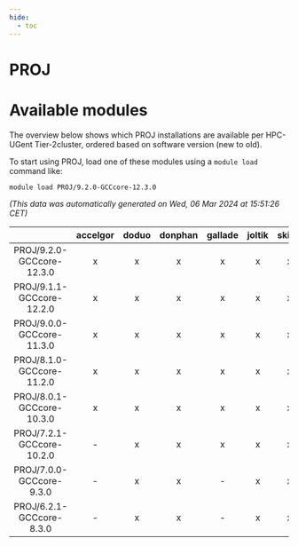 ```yaml
---
hide:
  - toc
---
```


PROJ
====

# Available modules


The overview below shows which PROJ installations are available per HPC-UGent Tier-2cluster, ordered based on software version (new to old).

To start using PROJ, load one of these modules using a `module load` command like:

```shell
module load PROJ/9.2.0-GCCcore-12.3.0
```

*(This data was automatically generated on Wed, 06 Mar 2024 at 15:51:26 CET)*  

| |accelgor|doduo|donphan|gallade|joltik|skitty|
| :---: | :---: | :---: | :---: | :---: | :---: | :---: |
|PROJ/9.2.0-GCCcore-12.3.0|x|x|x|x|x|x|
|PROJ/9.1.1-GCCcore-12.2.0|x|x|x|x|x|x|
|PROJ/9.0.0-GCCcore-11.3.0|x|x|x|x|x|x|
|PROJ/8.1.0-GCCcore-11.2.0|x|x|x|x|x|x|
|PROJ/8.0.1-GCCcore-10.3.0|x|x|x|x|x|x|
|PROJ/7.2.1-GCCcore-10.2.0|-|x|x|x|x|x|
|PROJ/7.0.0-GCCcore-9.3.0|-|x|x|-|x|x|
|PROJ/6.2.1-GCCcore-8.3.0|-|x|x|-|x|x|
